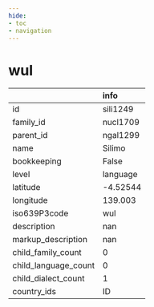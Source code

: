 ```yaml
---
hide:
- toc
- navigation
---
```

# wul
|                      | info     |
|:---------------------|:---------|
| id                   | sili1249 |
| family_id            | nucl1709 |
| parent_id            | ngal1299 |
| name                 | Silimo   |
| bookkeeping          | False    |
| level                | language |
| latitude             | -4.52544 |
| longitude            | 139.003  |
| iso639P3code         | wul      |
| description          | nan      |
| markup_description   | nan      |
| child_family_count   | 0        |
| child_language_count | 0        |
| child_dialect_count  | 1        |
| country_ids          | ID       |